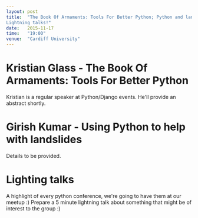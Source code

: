 ```yaml
---
layout: post
title:  "The Book Of Armaments: Tools For Better Python; Python and land slides;
Lightning talks!"
date:   2015-11-17
time:   "19:00"
venue:  "Cardiff University"
---
```


# Kristian Glass - The Book Of Armaments: Tools For Better Python

Kristian is a regular speaker at Python/Django events.
He'll provide an abstract shortly.

# Girish Kumar - Using Python to help with landslides

Details to be provided.

# Lighting talks

A highlight of every python conference, we're going to have them at our meetup
:)
Prepare a 5 minute lightning talk about something that might be of interest to
the group :)
